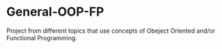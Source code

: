 # General-OOP-FP

Project from different topics that use concepts of Obeject Oriented and/or Functional Programming.
